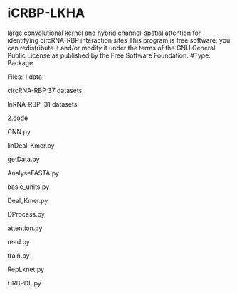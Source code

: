 # iCRBP-LKHA
large convolutional kernel and hybrid channel-spatial attention for identifying circRNA-RBP interaction sites
This program is free software; you can redistribute it and/or modify it under the terms of the GNU General Public License as published by the Free Software Foundation.
#Type: Package

Files: 1.data

circRNA-RBP:37 datasets

lnRNA-RBP :31 datasets

2.code

CNN.py

linDeal-Kmer.py

getData.py

AnalyseFASTA.py

basic_units.py

Deal_Kmer.py

DProcess.py

attention.py

read.py

train.py

RepLknet.py

CRBPDL.py

